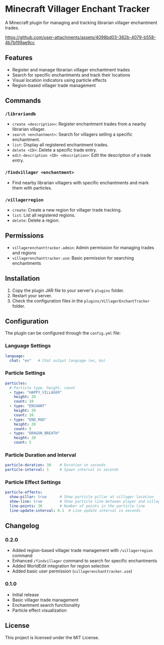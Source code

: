 # Minecraft Villager Enchant Tracker

A Minecraft plugin for managing and tracking librarian villager enchantment trades.

https://github.com/user-attachments/assets/4098bd03-362b-4079-b558-4b7bf99ae9cc

## Features

- Register and manage librarian villager enchantment trades
- Search for specific enchantments and track their locations
- Visual location indicators using particle effects
- Region-based villager trade management

## Commands

### `/librariandb`
- `create <description>`: Register enchantment trades from a nearby librarian villager.
- `search <enchantment>`: Search for villagers selling a specific enchantment.
- `list`: Display all registered enchantment trades.
- `delete <ID>`: Delete a specific trade entry.
- `edit-description <ID> <description>`: Edit the description of a trade entry.

### `/findvillager <enchantment>`
- Find nearby librarian villagers with specific enchantments and mark them with particles.

### `/villagerregion`
- `create`: Create a new region for villager trade tracking.
- `list`: List all registered regions.
- `delete`: Delete a region.

## Permissions

- `villagerenchanttracker.admin`: Admin permission for managing trades and regions
- `villagerenchanttracker.use`: Basic permission for searching enchantments

## Installation

1. Copy the plugin JAR file to your server's `plugins` folder.
2. Restart your server.
3. Check the configuration files in the `plugins/VillagerEnchantTracker` folder.

## Configuration

The plugin can be configured through the `config.yml` file:

### Language Settings
```yaml
language:
  chat: "en"   # Chat output language (en, ko)
```

### Particle Settings
```yaml
particles:
  # Particle type, height, count
  - type: "HAPPY_VILLAGER"
    height: 20
    count: 10
  - type: "ENCHANT"
    height: 20
    count: 10
  - type: "END_ROD"
    height: 20
    count: 5
  - type: "DRAGON_BREATH"
    height: 20
    count: 5
```

### Particle Duration and Interval
```yaml
particle-duration: 30    # Duration in seconds
particle-interval: 1     # Spawn interval in seconds
```

### Particle Effect Settings
```yaml
particle-effects:
  show-pillar: true      # Show particle pillar at villager location
  show-line: true        # Show particle line between player and villager
  line-points: 20        # Number of points in the particle line
  line-update-interval: 0.1  # Line update interval in seconds
```

## Changelog

### 0.2.0
- Added region-based villager trade management with `/villagerregion` command
- Enhanced `/findvillager` command to search for specific enchantments
- Added WorldEdit integration for region selection
- Added basic user permission (`villagerenchanttracker.use`)

### 0.1.0
- Initial release
- Basic villager trade management
- Enchantment search functionality
- Particle effect visualization

## License

This project is licensed under the MIT License. 

